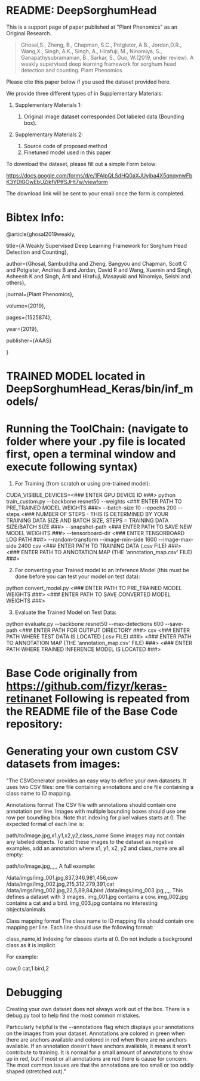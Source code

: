 # README: DeepSorghumHead

This is a support page of paper published at "Plant Phenomics" as an Original Research. 

> Ghosal,S., Zheng, B., Chapman, S.C., Potgieter, A.B., Jordan,D.R., Wang,X., Singh, A.K., Singh, A., Hirafuji, M., Ninomiya, S., Ganapathysubramanian, B., Sarkar, S., Guo, W.(2019, under review). A weakly supervised deep learning framework for sorghum head detection and counting. Plant Phenomics.

Please cite this paper below if you used the dataset provided here.

We provide three different types of in Supplementary Materials: 

1. Supplementary Materials 1:
   1)	Original image dataset corresponded Dot labeled data (Bounding box). 

2. Supplementary Materials 2:
   1) Source code of proposed method
   2) Finetuned model used in this paper

To download the dataset, please fill out a simple Form below:

https://docs.google.com/forms/d/e/1FAIpQLSdHQ0aXJUvjba4X5qnqynwFbK3YDlGOwEbUZjkfVPtfSJHt7w/viewform

The download link will be sent to your email once the form is completed. 

# Bibtex Info:

@article{ghosal2019weakly,
  
  title={A Weakly Supervised Deep Learning Framework for Sorghum Head Detection and Counting},
  
  author={Ghosal, Sambuddha and Zheng, Bangyou and Chapman, Scott C and Potgieter, Andries B and Jordan, David R and Wang, Xuemin and Singh, Asheesh K and Singh, Arti and Hirafuji, Masayuki and Ninomiya, Seishi and others},

  journal={Plant Phenomics},

  volume={2019},
  
  pages={1525874},
  
  year={2019},
  
  publisher={AAAS}

}

# TRAINED MODEL located in DeepSorghumHead_Keras/bin/inf_models/

# Running the ToolChain: (navigate to folder where your .py file is located first, open a terminal window and execute following syntax)

1. For Training (from scratch or using pre-trained model):

CUDA_VISIBLE_DEVICES=<### ENTER GPU DEVICE ID ###> python train_custom.py --backbone resnet50 --weights <### ENTER PATH TO PRE_TRAINED MODEL WEIGHTS ###> --batch-size 10 --epochs 200 --steps <### NUMBER OF STEPS - THIS IS DETERMINED BY YOUR TRAINING DATA SIZE AND BATCH SIZE, STEPS = TRAINING DATA SIZE/BATCH SIZE ###> --snapshot-path <### ENTER PATH TO SAVE NEW MODEL WEIGHTS ###> --tensorboard-dir <### ENTER TENSORBOARD LOG PATH ###> --random-transform --image-min-side 1600 --image-max-side 2400 csv <### ENTER PATH TO TRAINING DATA (.csv FILE) ###> <### ENTER PATH TO ANNOTATION MAP (THE 'annotation_map.csv' FILE) ###>

2. For converting your Trained model to an Inference Model (this must be done before you can test your model on test data):

python convert_model.py <### ENTER PATH TO PRE_TRAINED MODEL WEIGHTS ###> <### ENTER PATH TO SAVE CONVERTED MODEL WEIGHTS ###>

3. Evaluate the Trained Model on Test Data:

python evaluate.py --backbone resnet50 --max-detections 600 --save-path <### ENTER PATH FOR OUTPUT DIRECTORY ###> csv <### ENTER PATH WHERE TEST DATA IS LOCATED (.csv FILE) ###> <### ENTER PATH TO ANNOTATION MAP (THE 'annotation_map.csv' FILE) ###> <### ENTER PATH WHERE TRAINED INFERENCE MODEL IS LOCATED ###>

# Base Code originally from https://github.com/fizyr/keras-retinanet Following is repeated from the README file of the Base Code repository:

# Generating your own custom CSV datasets from images:
"The CSVGenerator provides an easy way to define your own datasets. It uses two CSV files: one file containing annotations and one file containing a class name to ID mapping.

Annotations format
The CSV file with annotations should contain one annotation per line. Images with multiple bounding boxes should use one row per bounding box. Note that indexing for pixel values starts at 0. The expected format of each line is:

path/to/image.jpg,x1,y1,x2,y2,class_name
Some images may not contain any labeled objects. To add these images to the dataset as negative examples, add an annotation where x1, y1, x2, y2 and class_name are all empty:

path/to/image.jpg,,,,,
A full example:

/data/imgs/img_001.jpg,837,346,981,456,cow
/data/imgs/img_002.jpg,215,312,279,391,cat
/data/imgs/img_002.jpg,22,5,89,84,bird
/data/imgs/img_003.jpg,,,,,
This defines a dataset with 3 images. img_001.jpg contains a cow. img_002.jpg contains a cat and a bird. img_003.jpg contains no interesting objects/animals.

Class mapping format
The class name to ID mapping file should contain one mapping per line. Each line should use the following format:

class_name,id
Indexing for classes starts at 0. Do not include a background class as it is implicit.

For example:

cow,0
cat,1
bird,2

# Debugging
Creating your own dataset does not always work out of the box. There is a debug.py tool to help find the most common mistakes.

Particularly helpful is the --annotations flag which displays your annotations on the images from your dataset. Annotations are colored in green when there are anchors available and colored in red when there are no anchors available. If an annotation doesn't have anchors available, it means it won't contribute to training. It is normal for a small amount of annotations to show up in red, but if most or all annotations are red there is cause for concern. The most common issues are that the annotations are too small or too oddly shaped (stretched out)."


